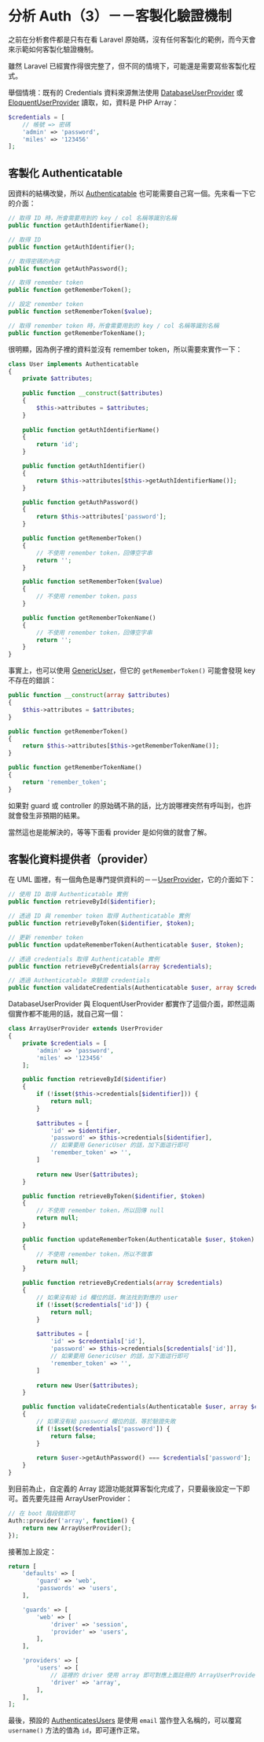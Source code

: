 # 分析 Auth（3）－－客製化驗證機制

之前在分析套件都是只有在看 Laravel 原始碼，沒有任何客製化的範例，而今天會來示範如何客製化驗證機制。

雖然 Laravel 已經實作得很完整了，但不同的情境下，可能還是需要寫些客製化程式。

舉個情境：既有的 Credentials 資料來源無法使用 [DatabaseUserProvider][] 或 [EloquentUserProvider][] 讀取，如，資料是 PHP Array：

```php
$credentials = [
    // 帳號 => 密碼
    'admin' => 'password',
    'miles' => '123456'
];
```

## 客製化 Authenticatable

因資料的結構改變，所以 [Authenticatable][] 也可能需要自己寫一個。先來看一下它的介面：

```php
// 取得 ID 時，所會需要用到的 key / col 名稱等識別名稱 
public function getAuthIdentifierName();

// 取得 ID
public function getAuthIdentifier();

// 取得密碼的內容
public function getAuthPassword();

// 取得 remember token
public function getRememberToken();

// 設定 remember token
public function setRememberToken($value);

// 取得 remember token 時，所會需要用到的 key / col 名稱等識別名稱
public function getRememberTokenName();
```

很明顯，因為例子裡的資料並沒有 remember token，所以需要來實作一下：

```php
class User implements Authenticatable
{
    private $attributes;
    
    public function __construct($attributes)
    {
        $this->attributes = $attributes;
    }
    
    public function getAuthIdentifierName()
    {
        return 'id';
    }

    public function getAuthIdentifier()
    {
        return $this->attributes[$this->getAuthIdentifierName()];
    }

    public function getAuthPassword()
    {
        return $this->attributes['password'];
    }

    public function getRememberToken()
    {
        // 不使用 remember token，回傳空字串
        return '';
    }

    public function setRememberToken($value)
    {
        // 不使用 remember token，pass
    }

    public function getRememberTokenName()
    {
        // 不使用 remember token，回傳空字串
        return '';   
    }
}
```

事實上，也可以使用 [GenericUser][]，但它的 `getRememberToken()` 可能會發現 key 不存在的錯誤：

```php
public function __construct(array $attributes)
{
    $this->attributes = $attributes;
}

public function getRememberToken()
{
    return $this->attributes[$this->getRememberTokenName()];
}

public function getRememberTokenName()
{
    return 'remember_token';
}
```

如果對 guard 或 controller 的原始碼不熟的話，比方說哪裡突然有呼叫到，也許就會發生非預期的結果。

當然這也是能解決的，等等下面看 provider 是如何做的就會了解。

## 客製化資料提供者（provider）

在 UML 圖裡，有一個角色是專門提供資料的－－[UserProvider][]，它的介面如下：

```php
// 使用 ID 取得 Authenticatable 實例
public function retrieveById($identifier);

// 透過 ID 與 remember token 取得 Authenticatable 實例
public function retrieveByToken($identifier, $token);

// 更新 remember token
public function updateRememberToken(Authenticatable $user, $token);

// 透過 credentials 取得 Authenticatable 實例
public function retrieveByCredentials(array $credentials);

// 透過 Authenticatable 來驗證 credentials
public function validateCredentials(Authenticatable $user, array $credentials);
```

DatabaseUserProvider 與 EloquentUserProvider 都實作了這個介面，即然這兩個實作都不能用的話，就自己寫一個：

```php
class ArrayUserProvider extends UserProvider
{
    private $credentials = [
        'admin' => 'password',
        'miles' => '123456'
    ];

    public function retrieveById($identifier)
    {
        if (!isset($this->credentials[$identifier])) {
            return null;
        }
        
        $attributes = [
            'id' => $identifier,
            'password' => $this->credentials[$identifier],
            // 如果要用 GenericUser 的話，加下面這行即可
            'remember_token' => '',
        ]
        
        return new User($attributes);
    }

    public function retrieveByToken($identifier, $token)
    {
        // 不使用 remember token，所以回傳 null
        return null;
    }

    public function updateRememberToken(Authenticatable $user, $token)
    {
        // 不使用 remember token，所以不做事
        return null;
    }

    public function retrieveByCredentials(array $credentials)
    {
        // 如果沒有給 id 欄位的話，無法找到對應的 user
        if (!isset($credentials['id']) {
            return null;
        }
        
        $attributes = [
            'id' => $credentials['id'],
            'password' => $this->credentials[$credentials['id']],
            // 如果要用 GenericUser 的話，加下面這行即可
            'remember_token' => '',
        ]
        
        return new User($attributes);
    }

    public function validateCredentials(Authenticatable $user, array $credentials)
    {
        // 如果沒有給 password 欄位的話，等於驗證失敗
        if (!isset($credentials['password']) {
            return false;
        }
        
        return $user->getAuthPassword() === $credentials['password'];
    }
}
```

到目前為止，自定義的 Array 認證功能就算客製化完成了，只要最後設定一下即可。首先要先註冊 ArrayUserProvider：

```php
// 在 boot 階段做即可
Auth::provider('array', function() {
    return new ArrayUserProvider();
});
```

接著加上設定：

```php
return [
    'defaults' => [
        'guard' => 'web',
        'passwords' => 'users',
    ],

    'guards' => [
        'web' => [
            'driver' => 'session',
            'provider' => 'users',
        ],
    ],

    'providers' => [
        'users' => [
            // 這裡的 driver 使用 array 即可對應上面註冊的 ArrayUserProvider
            'driver' => 'array',
        ],
    ],
];
```

最後，預設的 [AuthenticatesUsers][] 是使用 `email` 當作登入名稱的，可以覆寫 `username()` 方法的值為 `id`，即可運作正常。

[AuthenticatesUsers]: https://github.com/laravel/framework/blob/v5.7.6/src/Illuminate/Foundation/Auth/AuthenticatesUsers.php
[Authenticatable]: https://github.com/laravel/framework/blob/v5.7.6/src/Illuminate/Auth/Authenticatable.php
[DatabaseUserProvider]: https://github.com/laravel/framework/blob/v5.7.6/src/Illuminate/Auth/DatabaseUserProvider.php
[EloquentUserProvider]: https://github.com/laravel/framework/blob/v5.7.6/src/Illuminate/Auth/EloquentUserProvider.php
[GenericUser]: https://github.com/laravel/framework/blob/v5.7.6/src/Illuminate/Auth/GenericUser.php
[UserProvider]: https://github.com/laravel/framework/blob/v5.7.6/src/Illuminate/Contracts/Auth/UserProvider.php

